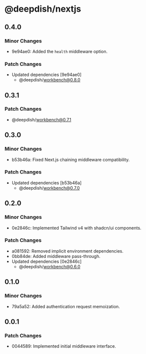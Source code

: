 # @deepdish/nextjs

## 0.4.0

### Minor Changes

- 9e94ae0: Added the `health` middleware option.

### Patch Changes

- Updated dependencies [9e94ae0]
  - @deepdish/workbench@0.8.0

## 0.3.1

### Patch Changes

- @deepdish/workbench@0.7.1

## 0.3.0

### Minor Changes

- b53b46a: Fixed Next.js chaining middleware compatibility.

### Patch Changes

- Updated dependencies [b53b46a]
  - @deepdish/workbench@0.7.0

## 0.2.0

### Minor Changes

- 0e2846c: Implemented Tailwind v4 with shadcn/ui components.

### Patch Changes

- a081592: Removed implicit environment dependencies.
- 0bb84de: Added middleware pass-through.
- Updated dependencies [0e2846c]
  - @deepdish/workbench@0.6.0

## 0.1.0

### Minor Changes

- 79a5a52: Added authentication request memoization.

## 0.0.1

### Patch Changes

- 0044589: Implemented initial middleware interface.
